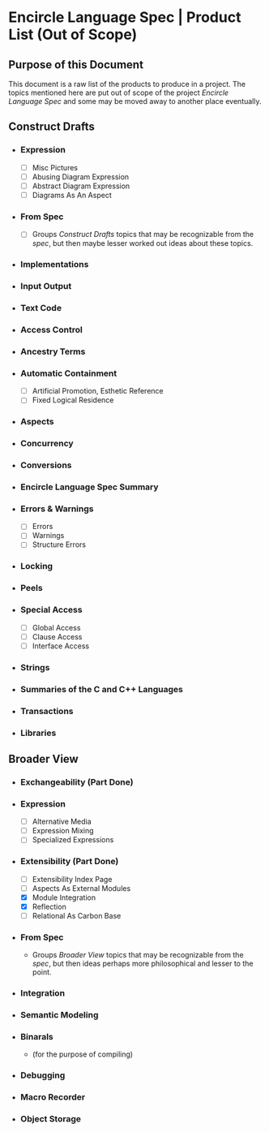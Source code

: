 ﻿Encircle Language Spec | Product List (Out of Scope)
====================================================


Purpose of this Document
------------------------

This document is a raw list of the products to produce in a project. The topics mentioned here are put out of scope of the project *Encircle Language Spec* and some may be moved away to another place eventually.


Construct Drafts
----------------

- ### Expression

    - [ ] Misc Pictures
    - [ ] Abusing Diagram Expression
    - [ ] Abstract Diagram Expression
    - [ ] Diagrams As An Aspect

- ### From Spec

    - [ ] Groups *Construct Drafts* topics that may be recognizable from the *spec*, but then maybe lesser worked out ideas about these topics.

- ### Implementations
    
- ### Input Output

- ### Text Code

- ### Access Control

- ### Ancestry Terms

- ### Automatic Containment

    - [ ] Artificial Promotion, Esthetic Reference
    - [ ] Fixed Logical Residence

- ### Aspects

- ### Concurrency

- ### Conversions 

- ### Encircle Language Spec Summary

- ### Errors & Warnings

    - [ ] Errors
    - [ ] Warnings
    - [ ] Structure Errors

- ### Locking

- ### Peels

- ### Special Access
 
    - [ ] Global Access
    - [ ] Clause Access
    - [ ] Interface Access

- ### Strings

- ### Summaries of the C and C++ Languages

- ### Transactions

- ### Libraries

Broader View
------------

- ### Exchangeability (Part Done)

- ### Expression

    - [ ] Alternative Media
    - [ ] Expression Mixing
    - [ ] Specialized Expressions

- ### Extensibility (Part Done)

    - [ ] Extensibility Index Page
    - [ ] Aspects As External Modules
    - [x] Module Integration
    - [x] Reflection
    - [ ] Relational As Carbon Base

- ### From Spec

    - Groups *Broader View* topics that may be recognizable from the *spec*, but then ideas perhaps more philosophical and lesser to the point.

- ### Integration

- ### Semantic Modeling

- ### Binarals
    
    - (for the purpose of compiling)

- ### Debugging

- ### Macro Recorder

- ### Object Storage